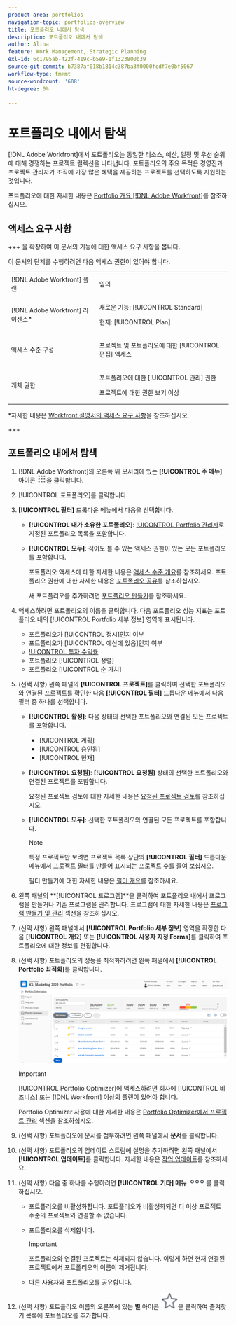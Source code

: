 ```yaml
---
product-area: portfolios
navigation-topic: portfolios-overview
title: 포트폴리오 내에서 탐색
description: 포트폴리오 내에서 탐색
author: Alina
feature: Work Management, Strategic Planning
exl-id: 6c1795ab-422f-419c-b5e9-1f1323800b39
source-git-commit: b7387af018b1814c387ba3f0000fcdf7e0bf5067
workflow-type: tm+mt
source-wordcount: '608'
ht-degree: 0%

---
```


# 포트폴리오 내에서 탐색

<!--
<p data-mc-conditions="QuicksilverOrClassic.Draft mode">(NOTE: This article will need to be further revised and maybe merged into Understanding Portfolios?! (other?!).)</p>
-->

[!DNL Adobe Workfront]에서 포트폴리오는 동일한 리소스, 예산, 일정 및 우선 순위에 대해 경쟁하는 프로젝트 컬렉션을 나타냅니다. 포트폴리오의 주요 목적은 경영진과 프로젝트 관리자가 조직에 가장 많은 혜택을 제공하는 프로젝트를 선택하도록 지원하는 것입니다.

포트폴리오에 대한 자세한 내용은 [Portfolio 개요 [!DNL Adobe Workfront]](../../../manage-work/portfolios/portfolios-overview/portfolio-overview.md)를 참조하십시오.

## 액세스 요구 사항


+++ 을 확장하여 이 문서의 기능에 대한 액세스 요구 사항을 봅니다.

이 문서의 단계를 수행하려면 다음 액세스 권한이 있어야 합니다.

<table style="table-layout:auto"> 
 <col> 
 <col> 
 <tbody> 
  <tr> 
   <td role="rowheader">[!DNL Adobe Workfront] 플랜</td> 
   <td> <p>임의 </p> </td> 
  </tr> 
  <tr> 
   <td role="rowheader">[!DNL Adobe Workfront] 라이센스*</td> 
   <td> <p>새로운 기능: [!UICONTROL Standard] </p>
   <p>현재: [!UICONTROL Plan] </p> </td> 
  </tr> 
  <tr> 
   <td role="rowheader">액세스 수준 구성</td> 
   <td> <p>프로젝트 및 포트폴리오에 대한 [!UICONTROL 편집] 액세스</p>  </td> 
  </tr> 
  <tr> 
   <td role="rowheader">개체 권한</td> 
   <td> <p>포트폴리오에 대한 [!UICONTROL 관리] 권한</p> <p>프로젝트에 대한 권한 보기 이상</p>  </td> 
  </tr> 
 </tbody> 
</table>

*자세한 내용은 [Workfront 설명서의 액세스 요구 사항](/help/quicksilver/administration-and-setup/add-users/access-levels-and-object-permissions/access-level-requirements-in-documentation.md)을 참조하십시오.

+++

## 포트폴리오 내에서 탐색

1. [!DNL Adobe Workfront]의 오른쪽 위 모서리에 있는 **[!UICONTROL 주 메뉴]** 아이콘 ![주 메뉴](assets/main-menu-icon.png)을 클릭합니다.

1. [!UICONTROL 포트폴리오]를 클릭합니다.
1. **[!UICONTROL 필터]** 드롭다운 메뉴에서 다음을 선택합니다.

   * **[!UICONTROL 내가 소유한 포트폴리오]**: [!UICONTROL Portfolio 관리자](으)로 지정된 포트폴리오 목록을 포함합니다.
   * **[!UICONTROL 모두]**: 적어도 볼 수 있는 액세스 권한이 있는 모든 포트폴리오를 포함합니다.

     포트폴리오 액세스에 대한 자세한 내용은 [액세스 수준 개요](../../../administration-and-setup/add-users/access-levels-and-object-permissions/access-levels-overview.md)를 참조하세요.
포트폴리오 권한에 대한 자세한 내용은 [포트폴리오 공유](../../../workfront-basics/grant-and-request-access-to-objects/share-a-portfolio.md)를 참조하십시오.

     새 포트폴리오를 추가하려면 [포트폴리오 만들기](../../../manage-work/portfolios/create-and-manage-portfolios/create-portfolios.md)를 참조하세요.

1. 액세스하려면 포트폴리오의 이름을 클릭합니다.
다음 포트폴리오 성능 지표는 포트폴리오 내의 [!UICONTROL Portfolio 세부 정보] 영역에 표시됩니다.

   * 포트폴리오가 [!UICONTROL 정시]인지 여부
   * 포트폴리오가 [!UICONTROL 예산에 있음]인지 여부
   * [!UICONTROL 투자 수익률](ROI)
   * 포트폴리오 [!UICONTROL 정렬]
   * 포트폴리오 [!UICONTROL 순 가치]

1. (선택 사항)   왼쪽 패널의 **[!UICONTROL 프로젝트]**&#x200B;를 클릭하여 선택한 포트폴리오와 연결된 프로젝트를 확인한 다음 **[!UICONTROL 필터]** 드롭다운 메뉴에서 다음 필터 중 하나를 선택합니다.

   * **[!UICONTROL 활성]**: 다음 상태의 선택한 포트폴리오와 연결된 모든 프로젝트를 포함합니다.

      * [!UICONTROL 계획]
      * [!UICONTROL 승인됨]
      * [!UICONTROL 현재]
   * **[!UICONTROL 요청됨]**: **[!UICONTROL 요청됨]** 상태의 선택한 포트폴리오와 연결된 프로젝트를 포함합니다.

     요청된 프로젝트 검토에 대한 자세한 내용은 [요청된 프로젝트 검토](../../../manage-work/portfolios/create-and-manage-portfolios/review-requested-projects.md)를 참조하십시오.

   * **[!UICONTROL 모두]**: 선택한 포트폴리오와 연결된 모든 프로젝트를 포함합니다.

     >[!NOTE]
     >
     >특정 프로젝트만 보려면 프로젝트 목록 상단의 **[!UICONTROL 필터]** 드롭다운 메뉴에서 프로젝트 필터를 만들어 표시되는 프로젝트 수를 줄여 보십시오.

     필터 만들기에 대한 자세한 내용은 [필터 개요](../../../reports-and-dashboards/reports/reporting-elements/filters-overview.md)를 참조하세요.


1. 왼쪽 패널의 **[!UICONTROL 프로그램]**을 클릭하여 포트폴리오 내에서 프로그램을 만들거나 기존 프로그램을 관리합니다.
프로그램에 대한 자세한 내용은 [프로그램 만들기 및 관리](../../../manage-work/portfolios/create-and-manage-programs/create-and-manage-programs.md) 섹션을 참조하십시오.

1. (선택 사항) 왼쪽 패널에서 **[!UICONTROL Portfolio 세부 정보]** 영역을 확장한 다음 **[!UICONTROL 개요]** 또는 **[!UICONTROL 사용자 지정 Forms]**&#x200B;를 클릭하여 포트폴리오에 대한 정보를 편집합니다.

1. (선택 사항) 포트폴리오의 성능을 최적화하려면 왼쪽 패널에서 **[!UICONTROL Portfolio 최적화]**&#x200B;를 클릭합니다.

   ![프로젝트가 있는 Portfolio 최적화 도구](assets/portfolio-optimizer-with-projects-nwe-350x89.png)

   >[!IMPORTANT]
   >
   >[!UICONTROL Portfolio Optimizer]에 액세스하려면 회사에 [!UICONTROL 비즈니스] 또는 [!DNL Workfront] 이상의 플랜이 있어야 합니다.

   Portfolio Optimizer 사용에 대한 자세한 내용은 [Portfolio Optimizer에서 프로젝트 관리](../../../manage-work/portfolios/portfolio-optimizer/manage-projects-in-portfolio-optimizer.md) 섹션을 참조하십시오.

1. (선택 사항) 포트폴리오에 문서를 첨부하려면 왼쪽 패널에서 **문서**&#x200B;를 클릭합니다.
1. (선택 사항) 포트폴리오의 업데이트 스트림에 설명을 추가하려면 왼쪽 패널에서 **[!UICONTROL 업데이트]**&#x200B;를 클릭합니다. 자세한 내용은 [작업 업데이트](../../../workfront-basics/updating-work-items-and-viewing-updates/update-work.md)를 참조하세요.
1. (선택 사항) 다음 중 하나를 수행하려면 **[!UICONTROL 기타] 메뉴** ![기타 메뉴](assets/qs-more-icon-on-an-object.png)를 클릭하십시오.

   * 포트폴리오를 비활성화합니다. 포트폴리오가 비활성화되면 더 이상 프로젝트 수준의 프로젝트와 연결할 수 없습니다.
   * 포트폴리오를 삭제합니다.

     >[!IMPORTANT]
     >
     >포트폴리오와 연결된 프로젝트는 삭제되지 않습니다. 이렇게 하면 현재 연결된 프로젝트에서 포트폴리오의 이름이 제거됩니다.

   * 다른 사용자와 포트폴리오를 공유합니다.

1. (선택 사항) 포트폴리오 이름의 오른쪽에 있는 **별** 아이콘 ![별 아이콘](assets/qs-star-icon-favorites-39x38.png)을 클릭하여 즐겨찾기 목록에 포트폴리오를 추가합니다.
